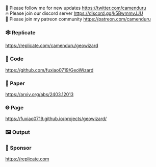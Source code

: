 🐣 Please follow me for new updates https://twitter.com/camenduru <br />
🔥 Please join our discord server https://discord.gg/k5BwmmvJJU <br />
🥳 Please join my patreon community https://patreon.com/camenduru <br />

### 🕸 Replicate
https://replicate.com/camenduru/geowizard

### 🧬 Code
https://github.com/fuxiao0719/GeoWizard

### 📄 Paper
https://arxiv.org/abs/2403.12013

### 🌐 Page
https://fuxiao0719.github.io/projects/geowizard/

### 🖼 Output

### 🏢 Sponsor
https://replicate.com
